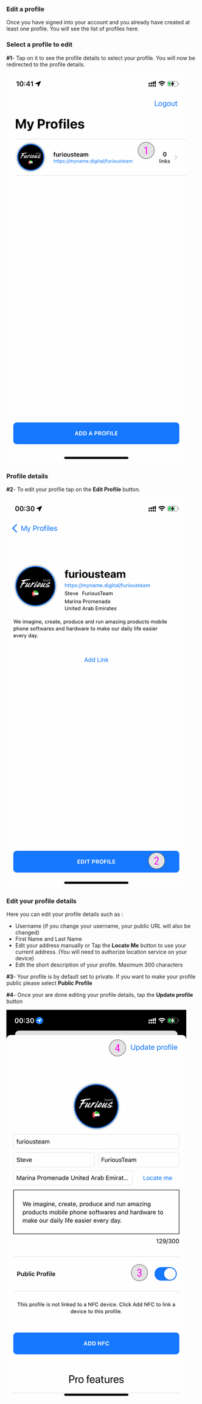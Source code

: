 ### **Edit a profile** <a name="edit-profile"></a>

Once you have signed into your account and you already have created at least one profile. You will see the list of profiles here.

### **Select a profile to edit** <a name="select-profile"></a>

**#1**- Tap on it to see the profile details to select your profile. You will now be redirected to the profile details.

![Edit a profile](../images/tutorials/edit-profile/edit-profile-1.jpg)

### **Profile details** <a name="profile-details"></a>

**#2**- To edit your profile tap on the **Edit Profile** button.

![Edit a profile details](../images/tutorials/edit-profile/edit-profile-2.jpg)

### **Edit your profile details** <a name="edit-profile-details"></a>

Here you can edit your profile details such as :

- Username (if you change your username, your public URL will also be changed)
- First Name and Last Name
- Edit your address manually or Tap the **Locate Me** button to use your current address. (You will need to authorize location service on your device)
- Edit the short description of your profile. Maximum 300 characters

**#3**- Your profile is by default set to private. If you want to make your profile public please select **Public Profile**

**#4**- Once your are done editing your profile details, tap the **Update profile** button

![Edit a profile details](../images/tutorials/edit-profile/edit-profile-3.jpg)

